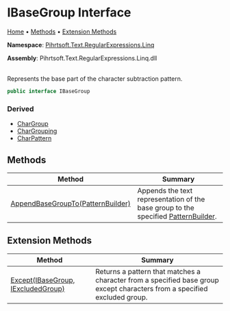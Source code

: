 # IBaseGroup Interface

[Home](../../../../../README.md) &#x2022; [Methods](#methods) &#x2022; [Extension Methods](#extension-methods)

**Namespace**: [Pihrtsoft.Text.RegularExpressions.Linq](../README.md)

**Assembly**: Pihrtsoft\.Text\.RegularExpressions\.Linq\.dll

\
Represents the base part of the character subtraction pattern\.

```csharp
public interface IBaseGroup
```

### Derived

* [CharGroup](../CharGroup/README.md)
* [CharGrouping](../CharGrouping/README.md)
* [CharPattern](../CharPattern/README.md)

## Methods

| Method | Summary |
| ------ | ------- |
| [AppendBaseGroupTo(PatternBuilder)](AppendBaseGroupTo/README.md) | Appends the text representation of the base group to the specified [PatternBuilder](../PatternBuilder/README.md)\. |

## Extension Methods

| Method | Summary |
| ------ | ------- |
| [Except(IBaseGroup, IExcludedGroup)](../BaseGroupExtensions/Except/README.md) | Returns a pattern that matches a character from a specified base group except characters from a specified excluded group\. |

